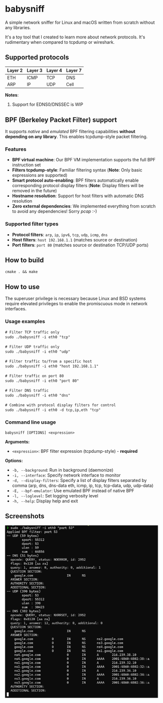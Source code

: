 # babysniff

A simple network sniffer for Linux and macOS written from scratch without any libraries.

It's a toy tool that I created to learn more about network protocols. It's rudimentary when compared to tcpdump or wireshark.

## Supported protocols

| Layer 2  | Layer 3  | Layer 4  | Layer 7  |
|----------|----------|----------|----------|
| ETH      | ICMP     | TCP      | DNS      |
| ARP      | IP       | UDP      | Cell     |

**Notes**:
1. Support for EDNS0/DNSSEC is WIP


## BPF (Berkeley Packet Filter) support

It supports _native_ and _emulated_ BPF filtering capabilities **without depending on any library**. This enables tcpdump-style packet filtering.

### Features

- **BPF virtual machine**: Our BPF VM implementation supports the full BPF instruction set
- **Filters tcpdump-style**: Familiar filtering syntax (**Note**: Only basic expressions are supported)
- **Smart protocol auto-enabling**: BPF filters automatically enable corresponding protocol display filters (**Note**: Display filters will be removed in the future)
- **Hostname resolution**: Support for host filters with automatic DNS resolution
- **Zero external dependencies**: We implemented everything from scratch to avoid any dependencies! Sorry _pcap_ :-)

### Supported filter types

- **Protocol filters**: `arp`, `ip`, `ipv6`, `tcp`, `udp`, `icmp`, `dns`
- **Host filters**: `host 192.168.1.1` (matches source or destination)
- **Port filters**: `port 80` (matches source or destination TCP/UDP ports)

## How to build

```shell
cmake . && make
```

## How to use

The superuser privilege is necessary because Linux and BSD systems require elevated privileges to enable the promiscuous mode in network interfaces.

### Usage examples

```shell
# Filter TCP traffic only
sudo ./babysniff -i eth0 "tcp"

# Filter UDP traffic only
sudo ./babysniff -i eth0 "udp"

# Filter traffic to/from a specific host
sudo ./babysniff -i eth0 "host 192.168.1.1"

# Filter traffic on port 80
sudo ./babysniff -i eth0 "port 80"

# Filter DNS traffic
sudo ./babysniff -i eth0 "dns"

# Combine with protocol display filters for control
sudo ./babysniff -i eth0 -d tcp,ip,eth "tcp"
```

### Command line usage

```
babysniff [OPTIONS] <expression>
```

**Arguments:**
- `<expression>`: BPF filter expression (tcpdump-style) - **required**

**Options:**
- `-b, --background`: Run in background (daemonize)
- `-i, --interface`: Specify network interface to monitor
- `-d, --display-filters`: Specify a list of display filters separated by comma (arp, dns, dns-data eth, icmp, ip, tcp, tcp-data, udp, udp-data)
- `-E, --bpf-emulator`: Use emulated BPF instead of native BPF
- `-l, --loglevel`: Set logging verbosity level
- `-h, --help`: Display help and exit

## Screenshots

![Screenshot 1](/docs/screenshots/screenshot1.png?raw=true "screenshot 1")
